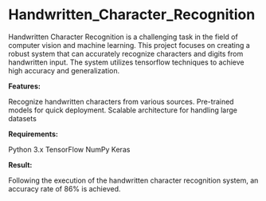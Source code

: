 # Handwritten_Character_Recognition

Handwritten Character Recognition is a challenging task in the field of computer vision and machine learning. This project focuses on creating a robust system that can accurately recognize characters and digits from handwritten input. The system utilizes tensorflow techniques to achieve high accuracy and generalization.

**Features:**

Recognize handwritten characters from various sources.
Pre-trained models for quick deployment.
Scalable architecture for handling large datasets

**Requirements:**

Python 3.x
TensorFlow
NumPy
Keras

**Result:**

Following the execution of the handwritten character recognition system, an accuracy rate of 86% is achieved.
